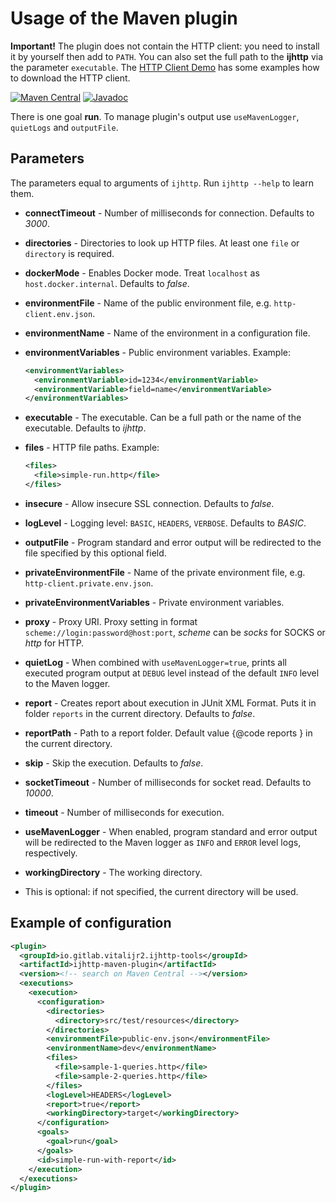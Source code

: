 # Usage of the Maven plugin

**Important!** The plugin does not contain the HTTP client:
you need to install it by yourself then add to `PATH`.
You can also set the full path to the **ijhttp**
via the parameter `executable`.
The [HTTP Client Demo][demo] has some examples how to download
the HTTP client.

[![Maven Central](https://img.shields.io/maven-central/v/uk.bot-by.ijhttp-tools/ijhttp-maven-plugin)](https://search.maven.org/artifact/uk.bot-by.ijhttp-tools/ijhttp-maven-plugin)
[![Javadoc](https://javadoc.io/badge2/uk.bot-by.ijhttp-tools/ijhttp-maven-plugin/javadoc.svg)](https://javadoc.io/doc/uk.bot-by.ijhttp-tools/ijhttp-maven-plugin)

There is one goal **run**.
To manage plugin's output use `useMavenLogger`, `quietLogs` and `outputFile`.

## Parameters

The parameters equal to arguments of `ijhttp`. Run `ijhttp --help` to learn them.

- **connectTimeout** - Number of milliseconds for connection.
  Defaults to _3000_.
- **directories** - Directories to look up HTTP files.
  At least one `file` or `directory` is required.
- **dockerMode** - Enables Docker mode.
  Treat `localhost` as `host.docker.internal`.
  Defaults to _false_.
- **environmentFile** - Name of the public environment file,
  e.g. `http-client.env.json`.
- **environmentName** - Name of the environment in a configuration file.
- **environmentVariables** - Public environment variables.
  Example:

  ```xml
  <environmentVariables>
    <environmentVariable>id=1234</environmentVariable>
    <environmentVariable>field=name</environmentVariable>
  </environmentVariables>
  ```

- **executable** - The executable.
  Can be a full path or the name of the executable.
  Defaults to _ijhttp_.
- **files** - HTTP file paths.
  Example:

  ```xml
  <files>
    <file>simple-run.http</file>
  </files>
  ```

- **insecure** - Allow insecure SSL connection.
  Defaults to _false_.
- **logLevel** - Logging level: `BASIC`, `HEADERS`, `VERBOSE`.
  Defaults to _BASIC_.
- **outputFile** - Program standard and error output
  will be redirected to the file specified by this optional field.
- **privateEnvironmentFile** - Name of the private environment file,
  e.g. `http-client.private.env.json`.
- **privateEnvironmentVariables** - Private environment variables.
- **proxy** - Proxy URI.
  Proxy setting in format `scheme://login:password@host:port`,
  _scheme_ can be _socks_ for SOCKS or _http_ for HTTP.
- **quietLog** - When combined with `useMavenLogger=true`,
  prints all executed program output at `DEBUG` level
  instead of the default `INFO` level to the Maven logger.
- **report** - Creates report about execution in JUnit XML Format.
  Puts it in folder `reports` in the current directory.
  Defaults to _false_.
- **reportPath** - Path to a report folder.
  Default value {@code reports } in the current directory.
- **skip** - Skip the execution.
  Defaults to _false_.
- **socketTimeout** - Number of milliseconds for socket read.
  Defaults to _10000_.
- **timeout** - Number of milliseconds for execution.
- **useMavenLogger** - When enabled,
  program standard and error output will be redirected
  to the Maven logger as `INFO` and `ERROR` level logs, respectively.
- **workingDirectory** - The working directory.
- This is optional: if not specified, the current directory will be used.

## Example of configuration

```xml
<plugin>
  <groupId>io.gitlab.vitalijr2.ijhttp-tools</groupId>
  <artifactId>ijhttp-maven-plugin</artifactId>
  <version><!-- search on Maven Central --></version>
  <executions>
    <execution>
      <configuration>
        <directories>
          <directory>src/test/resources</directory>
        </directories>
        <environmentFile>public-env.json</environmentFile>
        <environmentName>dev</environmentName>
        <files>
          <file>sample-1-queries.http</file>
          <file>sample-2-queries.http</file>
        </files>
        <logLevel>HEADERS</logLevel>
        <report>true</report>
        <workingDirectory>target</workingDirectory>
      </configuration>
      <goals>
        <goal>run</goal>
      </goals>
      <id>simple-run-with-report</id>
    </execution>
  </executions>
</plugin>
```

[demo]: https://gitlab.com/vitalijr2/ijhttp-demo
